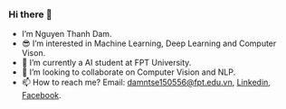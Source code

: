 ### Hi there 👋



-  I’m Nguyen Thanh Dam.
- 😎 I’m interested in Machine Learning, Deep Learning and Computer Vison.
- 🐍 I’m currently a AI student at FPT University.
- 🍄 I’m looking to collaborate on Computer Vision and NLP.
- 📫 How to reach me? Email: damntse150556@fpt.edu.vn, [Linkedin](https://www.linkedin.com/in/nguyen-thanh-dam-808661216/), [Facebook](https://www.facebook.com/nguyen1872oz).

